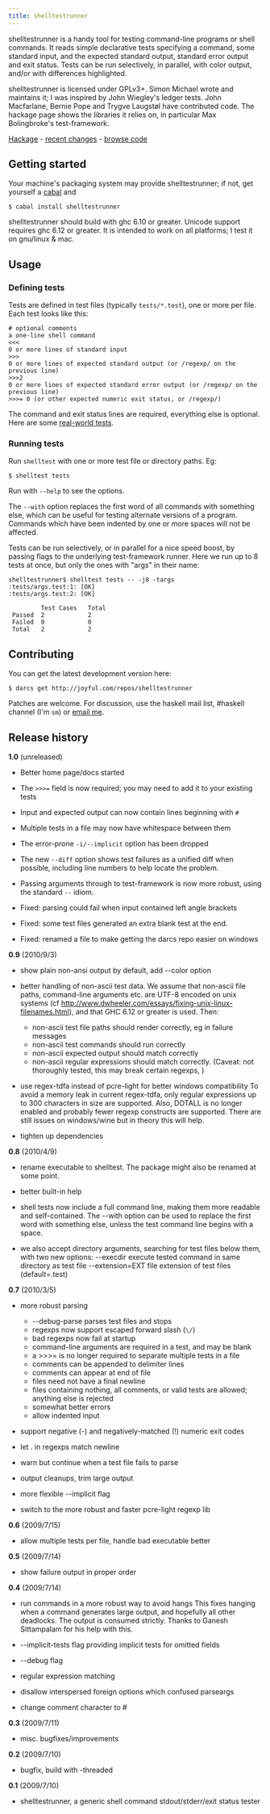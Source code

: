 ```yaml
---
title: shelltestrunner
---
```


shelltestrunner is a handy tool for testing command-line programs or shell commands.
It reads simple declarative tests specifying a command, some standard input, and
the expected standard output, standard error output and exit status.
Tests can be run selectively, in parallel, with color output, and/or with differences highlighted.

shelltestrunner is licensed under GPLv3+. Simon Michael wrote and
maintains it; I was inspired by John Wiegley's ledger tests.  John
Macfarlane, Bernie Pope and Trygve Laugstøl have contributed code. The
hackage page shows the libraries it relies on, in particular Max
Bolingbroke's test-framework.

[Hackage](http://hackage.haskell.org/package/shelltestrunner) -
[recent changes](http://joyful.com/darcsweb/darcsweb.cgi?r=shelltestrunner) -
[browse code](http://joyful.com/darcsweb/darcsweb.cgi?r=shelltestrunner;a=headblob;f=/shelltest.hs)

## Getting started

 Your machine's packaging system may provide shelltestrunner; if not,
 get yourself a [cabal](http://www.haskell.org/haskellwiki/Cabal-Install)
 and

    $ cabal install shelltestrunner

 shelltestrunner should build with ghc 6.10 or greater.
 Unicode support requires ghc 6.12 or greater.
 It is intended to work on all platforms; I test it on gnu/linux & mac.

## Usage

### Defining tests

 Tests are defined in test files (typically `tests/*.test`), one or more
 per file. Each test looks like this:

    # optional comments
    a one-line shell command
    <<<
    0 or more lines of standard input
    >>>
    0 or more lines of expected standard output (or /regexp/ on the previous line)
    >>>2
    0 or more lines of expected standard error output (or /regexp/ on the previous line)
    >>>= 0 (or other expected numeric exit status, or /regexp/)

 The command and exit status lines are required, everything else is optional.
 Here are some [real-world tests](http://joyful.com/repos/hledger/tests).


### Running tests

 Run `shelltest` with one or more test file or directory paths. Eg:

    $ shelltest tests

 Run with `--help` to see the options.

 The `--with` option replaces the first word of all commands with
 something else, which can be useful for testing alternate versions of a
 program. Commands which have been indented by one or more spaces will not
 be affected.

 Tests can be run selectively, or in parallel for a nice speed boost, by
 passing flags to the underlying test-framework runner.  Here we run up to
 8 tests at once, but only the ones with "args" in their name:

    shelltestrunner$ shelltest tests -- -j8 -targs
    :tests/args.test:1: [OK]
    :tests/args.test:2: [OK]
    
             Test Cases   Total
     Passed  2            2
     Failed  0            0
     Total   2            2

## Contributing

 You can get the latest development version here:

    $ darcs get http://joyful.com/repos/shelltestrunner

 Patches are welcome. For discussion, use the haskell mail list,
 #haskell channel (I'm `sm`) or [email me](mailto:simon@joyful.com).

## Release history

**1.0** (unreleased)

  * Better home page/docs started

  * The `>>>=` field is now required; you may need to add it to your
    existing tests

  * Input and expected output can now contain lines beginning with `#`

  * Multiple tests in a file  may now have whitespace between them

  * The error-prone `-i/--implicit` option has been dropped

  * The new `--diff` option shows test failures as a unified diff when
    possible, including line numbers to help locate the problem.

  * Passing arguments through to test-framework is now more robust, using
    the standard `--` idiom.

  * Fixed: parsing could fail when input contained left angle brackets
  
  * Fixed: some test files generated an extra blank test at the end.

  * Fixed: renamed a file to make getting the darcs repo easier on windows

**0.9** (2010/9/3)

  * show plain non-ansi output by default, add --color option

  * better handling of non-ascii test data. We assume that non-ascii file
    paths, command-line arguments etc. are UTF-8 encoded on unix systems
    (cf http://www.dwheeler.com/essays/fixing-unix-linux-filenames.html),
    and that GHC 6.12 or greater is used. Then:

    - non-ascii test file paths should render correctly, eg in failure messages
    - non-ascii test commands should run correctly
    - non-ascii expected output should match correctly
    - non-ascii regular expressions should match correctly. (Caveat: not
      thoroughly tested, this may break certain regexps, )

  * use regex-tdfa instead of pcre-light for better windows compatibility
    To avoid a memory leak in current regex-tdfa, only regular expressions
    up to 300 characters in size are supported. Also, DOTALL is no longer
    enabled and probably fewer regexp constructs are supported.  There are
    still issues on windows/wine but in theory this will help.

  * tighten up dependencies

**0.8** (2010/4/9)

  * rename executable to shelltest. The package might also be renamed at some point.

  * better built-in help

  * shell tests now include a full command line, making them more readable
    and self-contained. The --with option can be used to replace the first
    word with something else, unless the test command line begins with a
    space.

  * we also accept directory arguments, searching for test files below
    them, with two new options:
      --execdir        execute tested command in same directory as test file
      --extension=EXT  file extension of test files (default=.test)

**0.7** (2010/3/5)

  * more robust parsing
    - --debug-parse parses test files and stops
    - regexps now support escaped forward slash (`\/`)
    - bad regexps now fail at startup
    - command-line arguments are required in a test, and may be blank
    - a >>>= is no longer required to separate multiple tests in a file
    - comments can be appended to delimiter lines
    - comments can appear at end of file
    - files need not have a final newline
    - files containing nothing, all comments, or valid tests are allowed; anything else is rejected
    - somewhat better errors
    - allow indented input

  * support negative (-) and negatively-matched (!) numeric exit codes

  * let . in regexps match newline

  * warn but continue when a test file fails to parse

  * output cleanups, trim large output

  * more flexible --implicit flag

  * switch to the more robust and faster pcre-light regexp lib

**0.6** (2009/7/15)

  * allow multiple tests per file, handle bad executable better

**0.5** (2009/7/14)

  * show failure output in proper order

**0.4** (2009/7/14)

  * run commands in a more robust way to avoid hangs
    This fixes hanging when a command generates large output, and hopefully
    all other deadlocks. The output is consumed strictly. Thanks to Ganesh
    Sittampalam for his help with this.

  * --implicit-tests flag providing implicit tests for omitted fields

  * --debug flag

  * regular expression matching

  * disallow interspersed foreign options which confused parseargs

  * change comment character to #

**0.3** (2009/7/11)

  * misc. bugfixes/improvements

**0.2** (2009/7/10)

  * bugfix, build with -threaded

**0.1** (2009/7/10)

  * shelltestrunner, a generic shell command stdout/stderr/exit status tester
